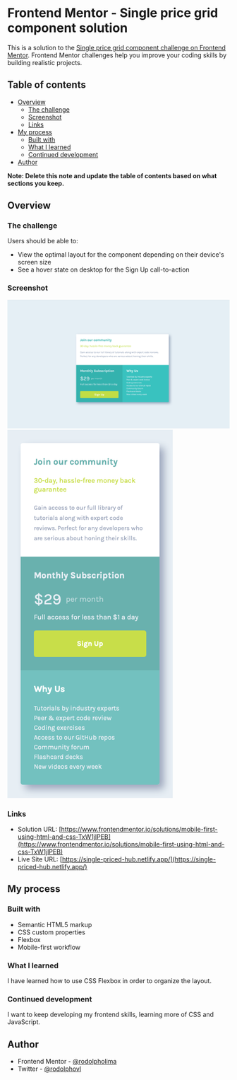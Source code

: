 # Frontend Mentor - Single price grid component solution

This is a solution to the [Single price grid component challenge on Frontend Mentor](https://www.frontendmentor.io/challenges/single-price-grid-component-5ce41129d0ff452fec5abbbc). Frontend Mentor challenges help you improve your coding skills by building realistic projects.

## Table of contents

- [Overview](#overview)
  - [The challenge](#the-challenge)
  - [Screenshot](#screenshot)
  - [Links](#links)
- [My process](#my-process)
  - [Built with](#built-with)
  - [What I learned](#what-i-learned)
  - [Continued development](#continued-development)
- [Author](#author)

**Note: Delete this note and update the table of contents based on what sections you keep.**

## Overview

### The challenge

Users should be able to:

- View the optimal layout for the component depending on their device's screen size
- See a hover state on desktop for the Sign Up call-to-action

### Screenshot

![Desktop](./design/desktop-display.png)
![Mobile](./design/mobile-display.png)

### Links

- Solution URL: [https://www.frontendmentor.io/solutions/mobile-first-using-html-and-css-TxW1jlPEB](https://www.frontendmentor.io/solutions/mobile-first-using-html-and-css-TxW1jlPEB)
- Live Site URL: [https://single-priced-hub.netlify.app/](https://single-priced-hub.netlify.app/)

## My process

### Built with

- Semantic HTML5 markup
- CSS custom properties
- Flexbox
- Mobile-first workflow

### What I learned

I have learned how to use CSS Flexbox in order to organize the layout.

### Continued development

I want to keep developing my frontend skills, learning more of CSS and JavaScript.

## Author

- Frontend Mentor - [@rodolpholima](https://www.frontendmentor.io/profile/rodolpholima)
- Twitter - [@rodolphovl](https://www.twitter.com/rodolphovl)
